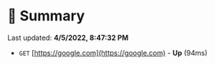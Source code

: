 # 📖 Summary
Last updated: **4/5/2022, 8:47:32 PM**

- `GET` [https://google.com](https://google.com) - **Up** (94ms)
